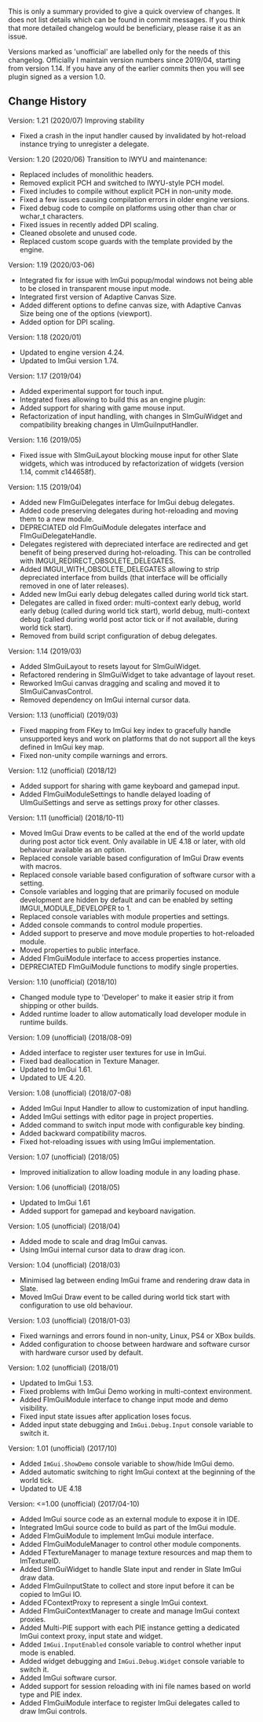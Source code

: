 This is only a summary provided to give a quick overview of changes. It does not list details which can be found in commit messages. If you think that more detailed changelog would be beneficiary, please raise it as an issue.

Versions marked as 'unofficial' are labelled only for the needs of this changelog. Officially I maintain version numbers since 2019/04, starting from version 1.14. If you have any of the earlier commits then you will see plugin signed as a version 1.0.

Change History
--------------

Version: 1.21 (2020/07)
Improving stability
- Fixed a crash in the input handler caused by invalidated by hot-reload instance trying to unregister a delegate.

Version: 1.20 (2020/06)
Transition to IWYU and maintenance:
- Replaced includes of monolithic headers.
- Removed explicit PCH and switched to IWYU-style PCH model.
- Fixed includes to compile without explicit PCH in non-unity mode.
- Fixed a few issues causing compilation errors in older engine versions.
- Fixed debug code to compile on platforms using other than char or wchar_t characters.
- Fixed issues in recently added DPI scaling.
- Cleaned obsolete and unused code.
- Replaced custom scope guards with the template provided by the engine.

Version: 1.19 (2020/03-06)
- Integrated fix for issue with ImGui popup/modal windows not being able to be closed in transparent mouse input mode. 
- Integrated first version of Adaptive Canvas Size.
- Added different options to define canvas size, with Adaptive Canvas Size being one of the options (viewport).
- Added option for DPI scaling.

Version: 1.18 (2020/01)
- Updated to engine version 4.24.
- Updated to ImGui version 1.74.

Version: 1.17 (2019/04)
- Added experimental support for touch input.
- Integrated fixes allowing to build this as an engine plugin:
- Added support for sharing with game mouse input.
- Refactorization of input handling, with changes in SImGuiWidget and compatibility breaking changes in UImGuiInputHandler.

Version: 1.16 (2019/05)
- Fixed issue with SImGuiLayout blocking mouse input for other Slate widgets, which was introduced by refactorization of widgets (version 1.14, commit c144658f).

Version: 1.15 (2019/04)
- Added new FImGuiDelegates interface for ImGui debug delegates.
- Added code preserving delegates during hot-reloading and moving them to a new module.
- DEPRECIATED old FImGuiModule delegates interface and FImGuiDelegateHandle.
- Delegates registered with depreciated interface are redirected and get benefit of being preserved during hot-reloading. This can be controlled with IMGUI_REDIRECT_OBSOLETE_DELEGATES.
- Added IMGUI_WITH_OBSOLETE_DELEGATES allowing to strip depreciated interface from builds (that interface will be officially removed in one of later releases).
- Added new ImGui early debug delegates called during world tick start.
- Delegates are called in fixed order: multi-context early debug, world early debug (called during world tick start), world debug, multi-context debug (called during world post actor tick or if not available, during world tick start).
- Removed from build script configuration of debug delegates.

Version: 1.14 (2019/03)
- Added SImGuiLayout to resets layout for SImGuiWidget.
- Refactored rendering in SImGuiWidget to take advantage of layout reset.
- Reworked ImGui canvas dragging and scaling and moved it to SImGuiCanvasControl.
- Removed dependency on ImGui internal cursor data.

Version: 1.13 (unofficial) (2019/03)
- Fixed mapping from FKey to ImGui key index to gracefully handle unsupported keys and work on platforms that do not support all the keys defined in ImGui key map.
- Fixed non-unity compile warnings and errors. 

Version: 1.12 (unofficial) (2018/12)
- Added support for sharing with game keyboard and gamepad input.
- Added FImGuiModuleSettings to handle delayed loading of UImGuiSettings and serve as settings proxy for other classes.

Version: 1.11 (unofficial) (2018/10-11)
- Moved ImGui Draw events to be called at the end of the world update during post actor tick event. Only available in UE 4.18 or later, with old behaviour available as an option.
- Replaced console variable based configuration of ImGui Draw events with macros.
- Replaced console variable based configuration of software cursor with a setting.
- Console variables and logging that are primarily focused on module development are hidden by default and can be enabled by setting IMGUI_MODULE_DEVELOPER to 1.
- Replaced console variables with module properties and settings.
- Added console commands to control module properties.
- Added support to preserve and move module properties to hot-reloaded module.
- Moved properties to public interface.
- Added FImGuiModule interface to access properties instance.
- DEPRECIATED FImGuiModule functions to modify single properties.

Version: 1.10 (unofficial) (2018/10)
- Changed module type to 'Developer' to make it easier strip it from shipping or other builds.
- Added runtime loader to allow automatically load developer module in runtime builds.

Version: 1.09 (unofficial) (2018/08-09)
- Added interface to register user textures for use in ImGui.
- Fixed bad deallocation in Texture Manager.
- Updated to ImGui 1.61.
- Updated to UE 4.20.

Version: 1.08 (unofficial) (2018/07-08)
- Added ImGui Input Handler to allow to customization of input handling.
- Added ImGui settings with editor page in project properties.
- Added command to switch input mode with configurable key binding.
- Added backward compatibility macros.
- Fixed hot-reloading issues with using ImGui implementation.

Version: 1.07 (unofficial) (2018/05)
- Improved initialization to allow loading module in any loading phase.

Version: 1.06 (unofficial) (2018/05)
- Updated to ImGui 1.61
- Added support for gamepad and keyboard navigation.

Version: 1.05 (unofficial) (2018/04)
- Added mode to scale and drag ImGui canvas.
- Using ImGui internal cursor data to draw drag icon.

Version: 1.04 (unofficial) (2018/03)
- Minimised lag between ending ImGui frame and rendering draw data in Slate.
- Moved ImGui Draw event to be called during world tick start with configuration to use old behaviour.

Version: 1.03 (unofficial) (2018/01-03)
- Fixed warnings and errors found in non-unity, Linux, PS4 or XBox builds.
- Added configuration to choose between hardware and software cursor with hardware cursor used by default.

Version: 1.02 (unofficial) (2018/01)
- Updated to ImGui 1.53.
- Fixed problems with ImGui Demo working in multi-context environment.
- Added FImGuiModule interface to change input mode and demo visibility.
- Fixed input state issues after application loses focus.
- Added input state debugging and `ImGui.Debug.Input` console variable to switch it.

Version: 1.01 (unofficial) (2017/10)
- Added `ImGui.ShowDemo` console variable to show/hide ImGui demo.
- Added automatic switching to right ImGui context at the beginning of the world tick.
- Updated to UE 4.18

Version: <=1.00 (unofficial) (2017/04-10)
- Added ImGui source code as an external module to expose it in IDE.
- Integrated ImGui source code to build as part of the ImGui module.
- Added FImGuiModule to implement ImGui module interface.
- Added FImGuiModuleManager to control other module components.
- Added FTextureManager to manage texture resources and map them to ImTextureID.
- Added SImGuiWidget to handle Slate input and render in Slate ImGui draw data.
- Added FImGuiInputState to collect and store input before it can be copied to ImGui IO.
- Added FContextProxy to represent a single ImGui context.
- Added FImGuiContextManager to create and manage ImGui context proxies.
- Added Multi-PIE support with each PIE instance getting a dedicated ImGui context proxy, input state and widget.
- Added `ImGui.InputEnabled` console variable to control whether input mode is enabled.
- Added widget debugging and `ImGui.Debug.Widget` console variable to switch it.
- Added ImGui software cursor.
- Added support for session reloading with ini file names based on world type and PIE index.
- Added FImGuiModule interface to register ImGui delegates called to draw ImGui controls.
